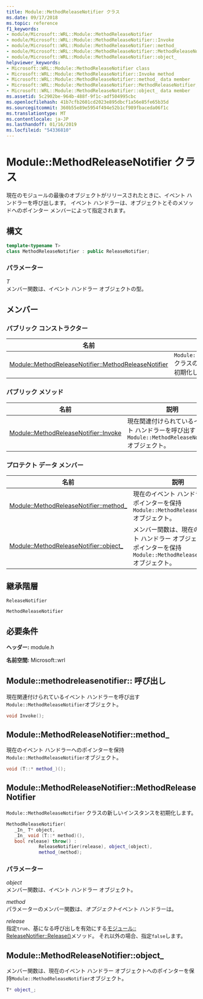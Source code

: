 ```yaml
---
title: Module::MethodReleaseNotifier クラス
ms.date: 09/17/2018
ms.topic: reference
f1_keywords:
- module/Microsoft::WRL::Module::MethodReleaseNotifier
- module/Microsoft::WRL::Module::MethodReleaseNotifier::Invoke
- module/Microsoft::WRL::Module::MethodReleaseNotifier::method_
- module/Microsoft::WRL::Module::MethodReleaseNotifier::MethodReleaseNotifier
- module/Microsoft::WRL::Module::MethodReleaseNotifier::object_
helpviewer_keywords:
- Microsoft::WRL::Module::MethodReleaseNotifier class
- Microsoft::WRL::Module::MethodReleaseNotifier::Invoke method
- Microsoft::WRL::Module::MethodReleaseNotifier::method_ data member
- Microsoft::WRL::Module::MethodReleaseNotifier::MethodReleaseNotifier, constructor
- Microsoft::WRL::Module::MethodReleaseNotifier::object_ data member
ms.assetid: 5c2902be-964b-488f-9f1c-adf504995cbc
ms.openlocfilehash: 41b7cfb2601cd2023e895dbcf1a56e85fe65b35d
ms.sourcegitcommit: 360b55e89e5954f494e52b1cf989fbaceda06f1c
ms.translationtype: MT
ms.contentlocale: ja-JP
ms.lasthandoff: 01/16/2019
ms.locfileid: "54336810"
---
```

# <a name="modulemethodreleasenotifier-class"></a>Module::MethodReleaseNotifier クラス

現在のモジュールの最後のオブジェクトがリリースされたときに、イベント ハンドラーを呼び出します。 イベント ハンドラーは、オブジェクトとそのメソッドへのポインター メンバーによって指定されます。

## <a name="syntax"></a>構文

```cpp
template<typename T>
class MethodReleaseNotifier : public ReleaseNotifier;
```

### <a name="parameters"></a>パラメーター

*T*<br/>
メンバー関数は、イベント ハンドラー オブジェクトの型。

## <a name="members"></a>メンバー

### <a name="public-constructors"></a>パブリック コンストラクター

名前                                                                                                 | 説明
---------------------------------------------------------------------------------------------------- | ------------------------------------------------------------------------
[Module::MethodReleaseNotifier::MethodReleaseNotifier](#methodreleasenotifier-methodreleasenotifier) | `Module::MethodReleaseNotifier` クラスの新しいインスタンスを初期化します。

### <a name="public-methods"></a>パブリック メソッド

名前                                                                   | 説明
---------------------------------------------------------------------- | -------------------------------------------------------------------------------------------
[Module::MethodReleaseNotifier::Invoke](#methodreleasenotifier-invoke) | 現在関連付けられているイベント ハンドラーを呼び出す`Module::MethodReleaseNotifier`オブジェクト。

### <a name="protected-data-members"></a>プロテクト データ メンバー

名前                                                                    | 説明
----------------------------------------------------------------------- | --------------------------------------------------------------------------------------------------------------------------------
[Module::MethodReleaseNotifier::method_](#methodreleasenotifier-method) | 現在のイベント ハンドラーへのポインターを保持`Module::MethodReleaseNotifier`オブジェクト。
[Module::MethodReleaseNotifier::object_](#methodreleasenotifier-object) | メンバー関数は、現在のイベント ハンドラー オブジェクトへのポインターを保持`Module::MethodReleaseNotifier`オブジェクト。

## <a name="inheritance-hierarchy"></a>継承階層

`ReleaseNotifier`

`MethodReleaseNotifier`

## <a name="requirements"></a>必要条件

**ヘッダー:** module.h

**名前空間:** Microsoft::wrl

## <a name="methodreleasenotifier-invoke"></a>Module::methodreleasenotifier:: 呼び出し

現在関連付けられているイベント ハンドラーを呼び出す`Module::MethodReleaseNotifier`オブジェクト。

```cpp
void Invoke();
```

## <a name="methodreleasenotifier-method"></a>Module::MethodReleaseNotifier::method_

現在のイベント ハンドラーへのポインターを保持`Module::MethodReleaseNotifier`オブジェクト。

```cpp
void (T::* method_)();
```

## <a name="methodreleasenotifier-methodreleasenotifier"></a>Module::MethodReleaseNotifier::MethodReleaseNotifier

`Module::MethodReleaseNotifier` クラスの新しいインスタンスを初期化します。

```cpp
MethodReleaseNotifier(
   _In_ T* object,
   _In_ void (T::* method)(),
   bool release) throw() :
            ReleaseNotifier(release), object_(object),
            method_(method);
```

### <a name="parameters"></a>パラメーター

*object*<br/>
メンバー関数は、イベント ハンドラー オブジェクト。

*method*<br/>
パラメーターのメンバー関数は、*オブジェクト*イベント ハンドラーは。

*release*<br/>
指定`true`、基になる呼び出しを有効にする[モジュール:: ReleaseNotifier::Release()](module-releasenotifier-class.md#releasenotifier-release)メソッド。 それ以外の場合、指定`false`します。

## <a name="methodreleasenotifier-object"></a>Module::MethodReleaseNotifier::object_

メンバー関数は、現在のイベント ハンドラー オブジェクトへのポインターを保持`Module::MethodReleaseNotifier`オブジェクト。

```cpp
T* object_;
```
